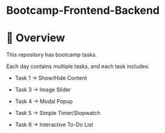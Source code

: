 # Bootcamp-Frontend-Backend

# 📌 Overview

This repository has bootcamp tasks.

Each day contains multiple tasks, and each task includes:

 * Task 1 -> Show/Hide Content

 * Task 3 -> Image Slider

 * Task 4 -> Modal Popup
 
 * Task 5 -> Simple Timer/Stopwatch
 
 * Task 6 -> Interactive To-Do List
